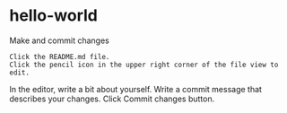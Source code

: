 # hello-world
Make and commit changes

    Click the README.md file.
    Click the pencil icon in the upper right corner of the file view to edit.
In the editor, write a bit about yourself.
Write a commit message that describes your changes.
Click Commit changes button.
